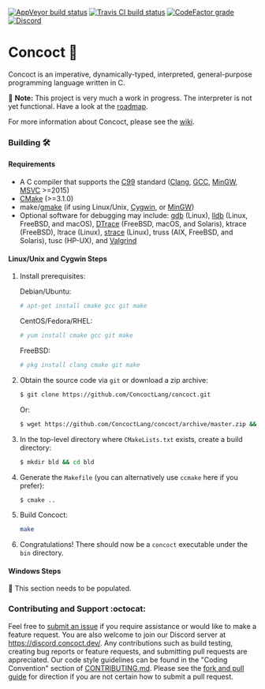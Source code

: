 [![AppVeyor build status](https://img.shields.io/appveyor/ci/ldilley/concoct?label=AppVeyor%20build%20status)](https://ci.appveyor.com/project/ldilley/concoct)
[![Travis CI build status](https://img.shields.io/travis/com/ConcoctLang/concoct?label=Travis%20CI%20build%20status)](https://travis-ci.com/ConcoctLang/concoct)
[![CodeFactor grade](https://img.shields.io/codefactor/grade/github/ConcoctLang/concoct?label=CodeFactor%20quality)](https://www.codefactor.io/repository/github/ConcoctLang/concoct)
[![Discord](https://img.shields.io/discord/540333638479380487?label=Discord)](https://discord.concoct.dev/)

Concoct 🧪
=======
Concoct is an imperative, dynamically-typed, interpreted, general-purpose programming language written in C.

:construction: **Note:** This project is very much a work in progress. The interpreter is not yet functional. Have a look at the [roadmap](https://github.com/ConcoctLang/concoct/wiki/Roadmap).

For more information about Concoct, please see the [wiki](https://github.com/ConcoctLang/concoct/wiki).

### Building :hammer_and_wrench:
#### Requirements
* A C compiler that supports the [C99](http://en.wikipedia.org/wiki/C99) standard ([Clang](http://clang.llvm.org/), [GCC](http://gcc.gnu.org/), [MinGW](http://www.mingw.org/), [MSVC](http://visualstudio.microsoft.com/) >=2015)
* [CMake](http://cmake.org/) (>=3.1.0)
* make/[gmake](http://www.gnu.org/software/make/) (if using Linux/Unix, [Cygwin](http://www.cygwin.com/), or [MinGW](http://www.mingw.org/))
* Optional software for debugging may include: [gdb](http://www.gnu.org/software/gdb/) (Linux), [lldb](http://lldb.llvm.org/) (Linux, FreeBSD, and macOS), [DTrace](http://dtrace.org/blogs/about/) (FreeBSD, macOS, and Solaris), ktrace (FreeBSD), ltrace (Linux), [strace](http://strace.io/) (Linux), truss (AIX, FreeBSD, and Solaris), tusc (HP-UX), and [Valgrind](http://valgrind.org/)

#### Linux/Unix and Cygwin Steps
1. Install prerequisites:

   Debian/Ubuntu:
   ```sh
   # apt-get install cmake gcc git make
   ```
   CentOS/Fedora/RHEL:
   ```sh
   # yum install cmake gcc git make
   ```
   FreeBSD:
   ```sh
   # pkg install clang cmake git make
   ```
1. Obtain the source code via `git` or download a zip archive:
   ```sh
   $ git clone https://github.com/ConcoctLang/concoct.git
   ```
   Or:
   ```sh
   $ wget https://github.com/ConcoctLang/concoct/archive/master.zip && unzip master.zip
   ```

2. In the top-level directory where `CMakeLists.txt` exists, create a build directory:
   ```sh
   $ mkdir bld && cd bld
   ```

3. Generate the `Makefile` (you can alternatively use `ccmake` here if you prefer):
   ```sh
   $ cmake ..
   ```

4. Build Concoct:
   ```sh
   make
   ```

5. Congratulations! There should now be a `concoct` executable under the `bin` directory.

#### Windows Steps

:triangular_flag_on_post: This section needs to be populated.

### Contributing and Support :octocat:
Feel free to [submit an issue](https://github.com/ConcoctLang/concoct/issues/new) if you require assistance or would like to
make a feature request. You are also welcome to join our Discord server at https://discord.concoct.dev/. Any contributions such as build testing, creating bug reports or feature requests, and submitting pull requests are appreciated. Our code style guidelines can be found in the "Coding Convention" section of [CONTRIBUTING.md](https://github.com/ConcoctLang/concoct/blob/master/.github/CONTRIBUTING.md). Please see the
[fork and pull guide](https://help.github.com/en/github/collaborating-with-issues-and-pull-requests/creating-a-pull-request-from-a-fork)
for direction if you are not certain how to submit a pull request.

